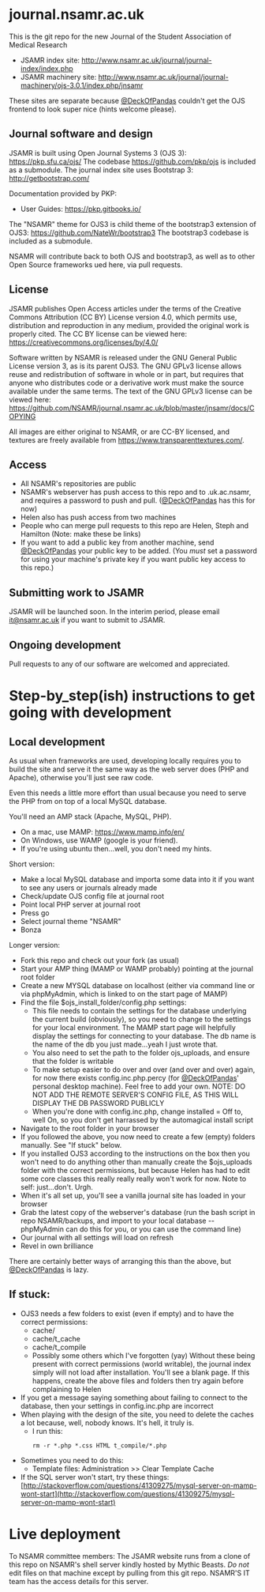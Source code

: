 # journal.nsamr.ac.uk
This is the git repo for the new Journal of the Student Association of Medical Research
* JSAMR index site: http://www.nsamr.ac.uk/journal/journal-index/index.php
* JSAMR machinery site: http://www.nsamr.ac.uk/journal/journal-machinery/ojs-3.0.1/index.php/jnsamr

These sites are separate because [@DeckOfPandas](https://github.com/DeckOfPandas) couldn't get the OJS frontend to look super nice (hints welcome please).

## Journal software and design
JSAMR is built using Open Journal Systems 3 (OJS 3): https://pkp.sfu.ca/ojs/
The codebase https://github.com/pkp/ojs is included as a submodule.
The journal index site uses Bootstrap 3: http://getbootstrap.com/

Documentation provided by PKP:
* User Guides: https://pkp.gitbooks.io/ 

The "NSAMR" theme for OJS3 is child theme of the bootstrap3 extension of OJS3: https://github.com/NateWr/bootstrap3
The bootstrap3 codebase is included as a submodule.

NSAMR will contribute back to both OJS and bootstrap3, as well as to other Open Source frameworks ued here, via pull requests.

## License
JSAMR publishes Open Access articles under the terms of the Creative Commons Attribution (CC BY) License version 4.0, which permits use, distribution and reproduction in any medium, provided the original work is properly cited. The CC BY license can be viewed here: https://creativecommons.org/licenses/by/4.0/

Software written by NSAMR is released under the GNU General Public License version 3, as is its parent OJS3. The GNU GPLv3 license allows reuse and redistribution of software in whole or in part, but requires that anyone who distributes code or a derivative work must make the source available under the same terms. The text of the GNU GPLv3 license can be viewed here: https://github.com/NSAMR/journal.nsamr.ac.uk/blob/master/jnsamr/docs/COPYING

All images are either original to NSAMR, or are CC-BY licensed, and textures are freely available from https://www.transparenttextures.com/.

## Access
* All NSAMR's repositories are public  
* NSAMR's webserver has push access to this repo and to .uk.ac.nsamr, and requires a password to push and pull. ([@DeckOfPandas](https://github.com/DeckOfPandas) has this for now)  
* Helen also has push access from two machines
* People who can merge pull requests to this repo are Helen, Steph and Hamilton (Note: make these be links)
* If you want to add a public key from another machine, send [@DeckOfPandas](https://github.com/DeckOfPandas) your public key to be added. (You *must* set a password for using your machine's private key if you want public key access to this repo.)  

## Submitting work to JSAMR
JSAMR will be launched soon. In the interim period, please email it@nsamr.ac.uk if you want to submit to JSAMR.

## Ongoing development
Pull requests to any of our software are welcomed and appreciated.

# Step-by_step(ish) instructions to get going with development

## Local development
As usual when frameworks are used, developing locally requires you to build the site and serve it the same way as the web server does (PHP and Apache), otherwise you'll just see raw code. 

Even this needs a little more effort than usual because you need to serve the PHP from on top of a local MySQL database.

You'll need an AMP stack (Apache, MySQL, PHP).
* On a mac, use MAMP: https://www.mamp.info/en/
* On Windows, use WAMP (google is your friend).
* If you're using ubuntu then...well, you don't need my hints. 

Short version:
* Make a local MySQL database and importa some data into it if you want to see any users or journals already made
* Check/update OJS config file at journal root
* Point local PHP server at journal root
* Press go
* Select journal theme "NSAMR"
* Bonza

Longer version:
* Fork this repo and check out your fork (as usual)
* Start your AMP thing (MAMP or WAMP probably) pointing at the journal root folder
* Create a new MYSQL database on localhost (either via command line or via phpMyAdmin, which is linked to on the start page of MAMP)  
* Find the file $ojs_install_folder/config.php settings: 
    * This file needs to contain the settings for the database underlying the current build (obviously), so you need to change to the settings for your local environment. The MAMP start page will helpfully display the settings for connecting to your database. The db name is the name of the db you just made...yeah I just wrote that.
    * You also need to set the path to the folder ojs_uploads, and ensure that the folder is writable
    * To make setup easier to do over and over (and over and over) again, for now there exists config.inc.php.percy (for [@DeckOfPandas](https://github.com/DeckOfPandas)' personal desktop machine). Feel free to add your own. NOTE: DO NOT ADD THE REMOTE SERVER'S CONFIG FILE, AS THIS WILL DISPLAY THE DB PASSWORD PUBLICLY
    * When you're done with config.inc.php, change installed = Off to, well On, so you don't get harrassed by the automagical install script
* Navigate to the root folder in your browser
* If you followed the above, you now need to create a few (empty) folders manually. See "If stuck" below.
* If you installed OJS3 according to the instructions on the box then you won't need to do anything other than manually create the $ojs_uploads folder with the correct permissions, but because Helen has had to edit some core classes this really really really won't work for now. Note to self: just...don't. Urgh.
* When it's all set up, you'll see a vanilla journal site has loaded in your browser
* Grab the latest copy of the webserver's database (run the bash script in repo NSAMR/backups, and import to your local database -- phpMyAdmin can do this for you, or you can use the command line)
* Our journal with all settings will load on refresh
* Revel in own brilliance  

There are certainly better ways of arranging this than the above, but [@DeckOfPandas](https://github.com/DeckOfPandas) is lazy.  

## If stuck:
* OJS3 needs a few folders to exist (even if empty) and to have the correct permissions:
    * cache/
    * cache/t_cache
    * cache/t_compile
    * Possibly some others which I've forgotten (yay) 
 Without these being present with correct permissions (world writable), the journal index simply will not load after installation. You'll see a blank page. If this happens, create the above files and folders then try again before complaining to Helen
* If you get a message saying something about failing to connect to the database, then your settings in config.inc.php are incorrect
* When playing with the design of the site, you need to delete the caches a lot because, well, nobody knows. It's hell, it truly is.
    * I run this:
        <pre><code>rm -r *.php *.css HTML t_compile/*.php</code></pre>  
* Sometimes you need to do this:  
    * Template files: Administration >> Clear Template Cache  
* If the SQL server won't start, try these things: [http://stackoverflow.com/questions/41309275/mysql-server-on-mamp-wont-start](http://stackoverflow.com/questions/41309275/mysql-server-on-mamp-wont-start)  

# Live deployment
To NSAMR committee members: The JSAMR website runs from a clone of this repo on NSAMR's shell server kindly hosted by Mythic Beasts. *Do not* edit files on that machine except by pulling from this git repo. NSAMR'S IT team has the access details for this server.
